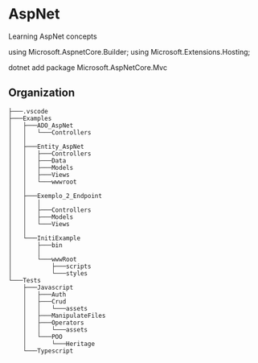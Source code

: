 # AspNet
Learning AspNet concepts

using Microsoft.AspnetCore.Builder;
using Microsoft.Extensions.Hosting;

dotnet add package Microsoft.AspNetCore.Mvc

## Organization
```
├───.vscode
├───Examples
│   ├───ADO_AspNet
│   │   └───Controllers
│   │
│   ├───Entity_AspNet
│   │   ├───Controllers
│   │   ├───Data
│   │   ├───Models
│   │   ├───Views
│   │   └───wwwroot
│   │
│   ├───Exemplo_2_Endpoint
│   │   │                       
│   │   ├───Controllers
│   │   ├───Models
│   │   └───Views
│   │
│   └───InitiExample
│       ├───bin
│       │
│       └───wwwRoot
│           ├───scripts
│           └───styles
└───Tests
    ├───Javascript
    │   ├───Auth
    │   ├───Crud
    │   │   └───assets
    │   ├───ManipulateFiles
    │   ├───Operators
    │   │   └───assets
    │   └───POO
    │       └───Heritage
    └───Typescript
```